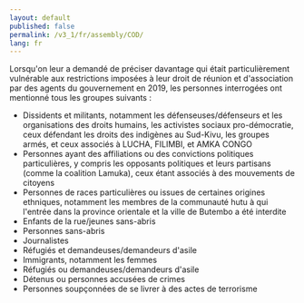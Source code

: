 ```yaml
---
layout: default
published: false
permalink: /v3_1/fr/assembly/COD/
lang: fr
---
```


Lorsqu'on leur a demandé de préciser davantage qui était particulièrement vulnérable aux restrictions imposées à leur droit de réunion et d'association par des agents du gouvernement en 2019, les personnes interrogées ont mentionné tous les groupes suivants : 

-	Dissidents et militants, notamment les défenseuses/défenseurs et les organisations des droits humains, les activistes sociaux pro-démocratie, ceux défendant les droits des indigènes au Sud-Kivu, les groupes armés, et ceux associés à LUCHA, FILIMBI, et AMKA CONGO
-	Personnes ayant des affiliations ou des convictions politiques particulières, y compris les opposants politiques et leurs partisans (comme la coalition Lamuka), ceux étant associés à des mouvements de citoyens
-	Personnes de races particulières ou issues de certaines origines ethniques, notamment les membres de la communauté hutu à qui l'entrée dans la province orientale et la ville de Butembo a été interdite
-	Enfants de la rue/jeunes sans-abris
-	Personnes sans-abris
-	Journalistes
-	Réfugiés et demandeuses/demandeurs d'asile
-	Immigrants, notamment les femmes
-	Réfugiés ou demandeuses/demandeurs d'asile
-	Détenus ou personnes accusées de crimes
-	Personnes soupçonnées de se livrer à des actes de terrorisme
